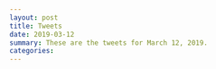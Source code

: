 ```yaml
---
layout: post
title: Tweets
date: 2019-03-12
summary: These are the tweets for March 12, 2019.
categories:
---
```


